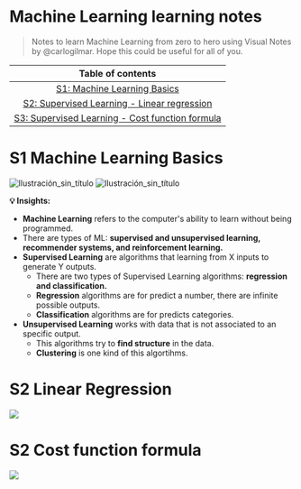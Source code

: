 # Machine Learning learning notes

> Notes to learn Machine Learning from zero to hero using Visual Notes by @carlogilmar. Hope this could be useful for all of you.

|Table of contents|
|:-------------:|
|[S1: Machine Learning Basics](#s1-machine-learning-basics)|
|[S2: Supervised Learning - Linear regression](#s2-linear-regression)|
|[S3: Supervised Learning - Cost function formula](#s3-cost-function-formula)|

# S1 Machine Learning Basics

![Ilustración_sin_título](https://github.com/carlogilmar/ml_study_group/assets/17634377/c60be561-1ae5-4d6e-8168-34babab087f2)
![Ilustración_sin_título](https://github.com/carlogilmar/ml_study_group/assets/17634377/bc4f80f4-5fb5-495e-ba23-713fc73d19e9)

**💡 Insights:**
- **Machine Learning** refers to the computer's ability to learn without being programmed.
- There are types of ML: **supervised and unsupervised learning, recommender systems, and reinforcement learning.**
- **Supervised Learning** are algorithms that learning from X inputs to generate Y outputs.
  - There are two types of Supervised Learning algorithms: **regression and classification.**
  - **Regression** algorithms are for predict a number, there are infinite possible outputs.
  - **Classification** algorithms are for predicts categories.
- **Unsupervised Learning** works with data that is not associated to an specific output.
  - This algorithms try to **find structure** in the data.
  - **Clustering** is one kind of this algortihms.

# S2 Linear Regression

![](https://github.com/carlogilmar/ml_study_group/assets/17634377/c8fa9546-7948-45a3-a941-5661e2ff2696)

# S2 Cost function formula

![](https://github.com/carlogilmar/ml_study_group/assets/17634377/7a741bf2-fd4c-4c9a-9865-e8ae99dd156a)



